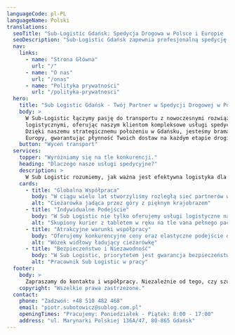```yaml
---
languageCode: pl-PL
languageName: Polski
translations:
  seoTitle: "Sub-Logistic Gdańsk: Spedycja Drogowa w Polsce i Europie | Twój Partner w Logistyce"
  seoDescription: "Sub-Logistic Gdańsk zapewnia profesjonalną spedycję drogową w Polsce i Europie. Jako Twój partner w logistyce, oferujemy szybki i bezpieczny transport."
  nav:
    links:
      - name: "Strona Główna"
        url: "/"
      - name: "O nas"
        url: "/onas"
      - name: "Polityka prywatności"
        url: "/polityka-prywatnosci"
  hero:
    title: "Sub Logistic Gdańsk - Twój Partner w Spedycji Drogowej w Polsce i Europie"
    body: >
      W Sub-Logistic łączymy pasję do transportu z nowoczesnymi rozwiązaniami
      logistycznymi, oferując naszym klientom kompleksowe usługi spedycyjne drogowe.
      Dzięki naszemu strategicznemu położeniu w Gdańsku, jesteśmy bramą do Polski i
      Europy, gwarantując płynność Twoich dostaw na każdym etapie drogi.
    button: "Wyceń transport"
  services:
    topper: "Wyróżniamy się na tle konkurencji."
    heading: "Dlaczego nasze usługi spedycyjne?"
    description: >
      W Sub Logistic rozumiemy, jak ważna jest efektywna logistyka dla sukcesu Twojego biznesu. Oferujemy szeroki zakres usług transportowych i logistycznych, dostosowanych do Twoich oczekiwań. Nasz zespół to gwarancja profesjonalizmu i dostosowania do indywidualnych potrzeb każdego zlecenia.
    cards:
      - title: "Globalna Współpraca"
        body: "W ciągu wielu lat stworzyliśmy rozległą sieć partnerów w branży logistycznej, zapewniając efektywny transport i przewóz towarów na każdą skalę. Nasze doświadczenie przekłada się również na logistykę międzynarodową."
        alt: "Cieżarówka jadąca przez góry z pięknym krajobrazem"
      - title: "Indywidualne Podejście"
        body: "W Sub Logistic nie tylko oferujemy usługi logistyczne najwyższej klasy, ale także budujemy relacje, zapewniając indywidualne podejście i wsparcie na każdym kroku."
        alt: "Skupiony kurier z tabletem w ręku na tle vana pełnego paczek"
      - title: "Atrakcyjne warunki współpracy"
        body: "Oferujemy konkurencyjne ceny oraz elastyczne podejście do każdego klienta. Nasza oferta jest dostosowana do Twoich potrzeb biznesowych."
        alt: "Wózek widłowy ładujący cieżarówkę"
      - title: "Bezpieczeństwo i Niezawodność"
        body: "W Sub Logistic, priorytetem jest gwarancja bezpieczeństwa i punktualności Twoich przesyłek. Stosujemy sprawdzone protokoły bezpieczeństwa i skuteczne metody transportu, aby każdy ładunek dotarł na miejsce nienaruszony i terminowo."
        alt: "Pracownik Sub Logistic w pracy"
  footer:
    body: >
      Zapraszamy do kontaktu i współpracy. Niezależnie od tego, czy szukasz partnera do stałej współpracy, czy potrzebujesz wsparcia przy jednorazowym zleceniu, Sub Logistic jest gotowy, aby wspierać Twój biznes na drogach Polski, Europy i świata.
    copyright: "Wszelkie prawa zastrzeżone."
  contact:
    phone: "Zadzwoń: +48 510 482 468"
    email: "piotr.subotowicz@sublog.com.pl"
    openingTimes: "Pracujemy: Poniedziałek - Piątek: 8:00 - 17:00"
    address: "ul. Marynarki Polskiej 136A/47, 80-865 Gdańsk"
---
```

